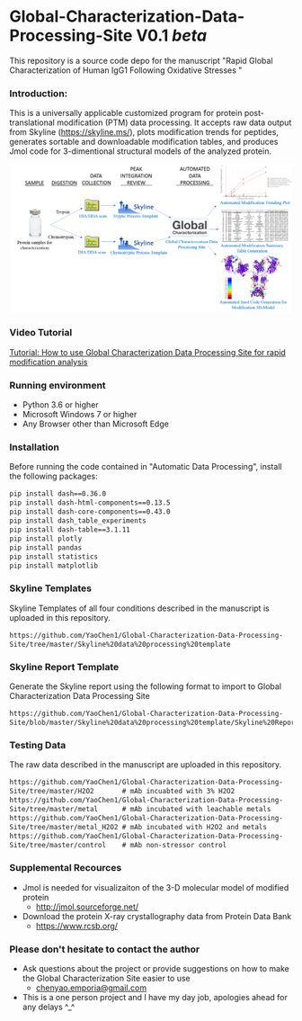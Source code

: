 # Global-Characterization-Data-Processing-Site V0.1 *beta*
 This repository is a source code depo for the manuscript "Rapid Global Characterization of Human IgG1 Following Oxidative Stresses "

### Introduction:

This is a universally applicable customized program for protein post-translational modification (PTM) data processing. It accepts raw data output from Skyline (https://skyline.ms/), plots modification trends for peptides, generates sortable and downloadable modification tables, and produces Jmol code for 3-dimentional structural models of the analyzed protein.  

![alt text](https://github.com/YaoChen1/Hello-world/blob/master/work%20flow.png)

### Video Tutorial

[Tutorial: How to use Global Characterization Data Processing Site for rapid modification analysis](https://youtu.be/atwfpfsiB5w)

### Running environment
- Python 3.6 or higher
- Microsoft Windows 7 or higher
- Any Browser other than Microsoft Edge

### Installation

Before running the code contained in "Automatic Data Processing", install the following packages:
```
pip install dash==0.36.0
pip install dash-html-components==0.13.5 
pip install dash-core-components==0.43.0
pip install dash_table_experiments
pip install dash-table==3.1.11
pip install plotly
pip install pandas
pip install statistics
pip install matplotlib
```

### Skyline Templates

Skyline Templates of all four conditions described in the manuscript is uploaded in this repository.
```
https://github.com/YaoChen1/Global-Characterization-Data-Processing-Site/tree/master/Skyline%20data%20processing%20template
```

### Skyline Report Template

Generate the Skyline report using the following format to import to Global Characterization Data Processing Site
```
https://github.com/YaoChen1/Global-Characterization-Data-Processing-Site/blob/master/Skyline%20data%20processing%20template/Skyline%20Report%20template.skyr
```

### Testing Data

The raw data described in the manuscript are uploaded in this repository. 
```
https://github.com/YaoChen1/Global-Characterization-Data-Processing-Site/tree/master/H2O2       # mAb incuabted with 3% H2O2
https://github.com/YaoChen1/Global-Characterization-Data-Processing-Site/tree/master/metal      # mAb incubated with leachable metals
https://github.com/YaoChen1/Global-Characterization-Data-Processing-Site/tree/master/metal_H2O2 # mAb incubated with H2O2 and metals
https://github.com/YaoChen1/Global-Characterization-Data-Processing-Site/tree/master/control    # mAb non-stressor control
```

### Supplemental Recources

- Jmol is needed for visualizaiton of the 3-D molecular model of modified protein 
   - http://jmol.sourceforge.net/
- Download the protein X-ray crystallography data from Protein Data Bank
   - https://www.rcsb.org/

### Please don't hesitate to contact the author

- Ask questions about the project or provide suggestions on how to make the Global Characterization Site easier to use
  - chenyao.emporia@gmail.com
- This is a one person project and I have my day job, apologies ahead for any delays ^_^
